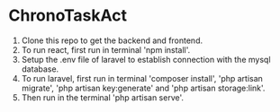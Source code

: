 # ChronoTaskAct
1. Clone this repo to get the backend and frontend.
2. To run react, first run in terminal 'npm install'.
3. Setup the .env file of laravel to establish connection with the mysql database.
4. To run laravel, first run in terminal 'composer install', 'php artisan migrate', 'php artisan key:generate' and 'php artisan storage:link'.
5. Then run in the terminal 'php artisan serve'. 
